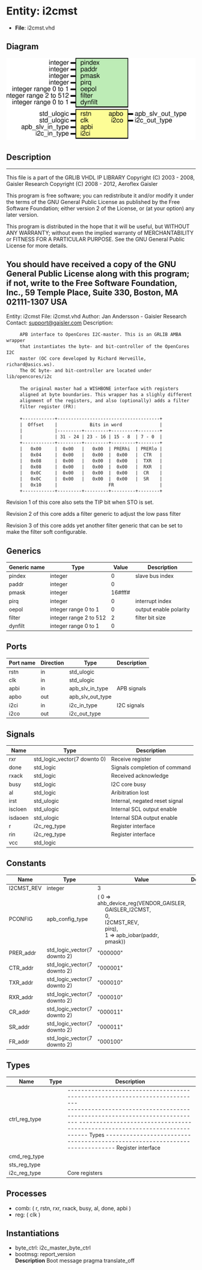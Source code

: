 # Entity: i2cmst

- **File**: i2cmst.vhd
## Diagram

![Diagram](i2cmst.svg "Diagram")
## Description

----------------------------------------------------------------------------
  This file is a part of the GRLIB VHDL IP LIBRARY
  Copyright (C) 2003 - 2008, Gaisler Research
  Copyright (C) 2008 - 2012, Aeroflex Gaisler

  This program is free software; you can redistribute it and/or modify
  it under the terms of the GNU General Public License as published by
  the Free Software Foundation; either version 2 of the License, or
  (at your option) any later version.

  This program is distributed in the hope that it will be useful,
  but WITHOUT ANY WARRANTY; without even the implied warranty of
  MERCHANTABILITY or FITNESS FOR A PARTICULAR PURPOSE.  See the
  GNU General Public License for more details.

  You should have received a copy of the GNU General Public License
  along with this program; if not, write to the Free Software
  Foundation, Inc., 59 Temple Place, Suite 330, Boston, MA  02111-1307  USA
-----------------------------------------------------------------------------
 Entity:      i2cmst
 File:        i2cmst.vhd
 Author:      Jan Andersson - Gaisler Research
 Contact:     support@gaisler.com
 Description:

         APB interface to OpenCores I2C-master. This is an GRLIB AMBA wrapper
         that instantiates the byte- and bit-controller of the OpenCores I2C
         master (OC core developed by Richard Herveille, richard@asics.ws).
         The OC byte- and bit-controller are located under lib/opencores/i2c

         The original master had a WISHBONE interface with registers
         aligned at byte boundaries. This wrapper has a slighly different
         alignment of the registers, and also (optionally) adds a filter
         filter register (FR):

         +------------+--------------------------------------+
         |  Offset    |            Bits in word              |
         |            |---------+---------+---------+--------+
         |            | 31 - 24 | 23 - 16 | 15 - 8  | 7 - 0  |
         +------------+---------+---------+---------+--------+
         |   0x00     |  0x00   |   0x00  | PRERhi  | PRERlo |
         |   0x04     |  0x00   |   0x00  |  0x00   |  CTR   |
         |   0x08     |  0x00   |   0x00  |  0x00   |  TXR   |
         |   0x08     |  0x00   |   0x00  |  0x00   |  RXR   |
         |   0x0C     |  0x00   |   0x00  |  0x00   |  CR    |
         |   0x0C     |  0x00   |   0x00  |  0x00   |  SR    |
         |   0x10     |                   FR                 |
         +------------+---------+---------+---------+--------+

 Revision 1 of this core also sets the TIP bit when STO is set.

 Revision 2 of this core adds a filter generic to adjust the low pass filter

 Revision 3 of this core adds yet another filter generic that can be set to
            make the filter soft configurable.
## Generics

| Generic name | Type                   | Value   | Description             |
| ------------ | ---------------------- | ------- | ----------------------- |
| pindex       | integer                | 0       |  slave bus index        |
| paddr        | integer                | 0       |                         |
| pmask        | integer                | 16#fff# |                         |
| pirq         | integer                | 0       |  interrupt index        |
| oepol        | integer range 0 to 1   | 0       |  output enable polarity |
| filter       | integer range 2 to 512 | 2       |  filter bit size        |
| dynfilt      | integer range 0 to 1   | 0       |                         |
## Ports

| Port name | Direction | Type             | Description |
| --------- | --------- | ---------------- | ----------- |
| rstn      | in        | std_ulogic       |             |
| clk       | in        | std_ulogic       |             |
| apbi      | in        | apb_slv_in_type  | APB signals |
| apbo      | out       | apb_slv_out_type |             |
| i2ci      | in        | i2c_in_type      | I2C signals |
| i2co      | out       | i2c_out_type     |             |
## Signals

| Name    | Type                         | Description                     |
| ------- | ---------------------------- | ------------------------------- |
| rxr     | std_logic_vector(7 downto 0) |  Receive register               |
| done    | std_logic                    |  Signals completion of command  |
| rxack   | std_logic                    |  Received acknowledge           |
| busy    | std_logic                    |  I2C core busy                  |
| al      | std_logic                    |  Aribitration lost              |
| irst    | std_ulogic                   |  Internal, negated reset signal |
| iscloen | std_ulogic                   |  Internal SCL output enable     |
| isdaoen | std_ulogic                   |  Internal SDA output enable     |
| r       | i2c_reg_type                 |  Register interface             |
|  rin    | i2c_reg_type                 |  Register interface             |
| vcc     | std_logic                    |                                 |
## Constants

| Name       | Type                         | Value                                                                                                                                                                                                                                                                                                                                  | Description |
| ---------- | ---------------------------- | -------------------------------------------------------------------------------------------------------------------------------------------------------------------------------------------------------------------------------------------------------------------------------------------------------------------------------------- | ----------- |
| I2CMST_REV | integer                      |  3                                                                                                                                                                                                                                                                                                                                     |             |
| PCONFIG    | apb_config_type              |  (   0 => ahb_device_reg(VENDOR_GAISLER,<br><span style="padding-left:20px"> GAISLER_I2CMST,<br><span style="padding-left:20px"> 0,<br><span style="padding-left:20px"> I2CMST_REV,<br><span style="padding-left:20px"> pirq),<br><span style="padding-left:20px">   1 => apb_iobar(paddr,<br><span style="padding-left:20px"> pmask)) |             |
| PRER_addr  | std_logic_vector(7 downto 2) |  "000000"                                                                                                                                                                                                                                                                                                                              |             |
| CTR_addr   | std_logic_vector(7 downto 2) |  "000001"                                                                                                                                                                                                                                                                                                                              |             |
| TXR_addr   | std_logic_vector(7 downto 2) |  "000010"                                                                                                                                                                                                                                                                                                                              |             |
| RXR_addr   | std_logic_vector(7 downto 2) |  "000010"                                                                                                                                                                                                                                                                                                                              |             |
| CR_addr    | std_logic_vector(7 downto 2) |  "000011"                                                                                                                                                                                                                                                                                                                              |             |
| SR_addr    | std_logic_vector(7 downto 2) |  "000011"                                                                                                                                                                                                                                                                                                                              |             |
| FR_addr    | std_logic_vector(7 downto 2) |  "000100"                                                                                                                                                                                                                                                                                                                              |             |
## Types

| Name          | Type | Description                                                                                                                                                                                                                                                                                                                                     |
| ------------- | ---- | ----------------------------------------------------------------------------------------------------------------------------------------------------------------------------------------------------------------------------------------------------------------------------------------------------------------------------------------------- |
| ctrl_reg_type |      | ---------------------------------------------------------------------------<br> --------------------------------------------------------------------------- ---------------------------------------------------------------------------  Types ---------------------------------------------------------------------------  Register interface  |
| cmd_reg_type  |      |                                                                                                                                                                                                                                                                                                                                                 |
| sts_reg_type  |      |                                                                                                                                                                                                                                                                                                                                                 |
| i2c_reg_type  |      |  Core registers                                                                                                                                                                                                                                                                                                                                 |
## Processes
- comb: ( r, rstn, rxr, rxack, busy, al, done, apbi )
- reg: ( clk )
## Instantiations

- byte_ctrl: i2c_master_byte_ctrl
- bootmsg: report_version
</br>**Description**
 Boot message
 pragma translate_off

